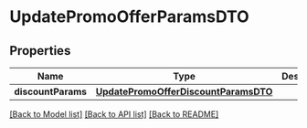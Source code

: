 # UpdatePromoOfferParamsDTO

## Properties
Name | Type | Description | Notes
------------ | ------------- | ------------- | -------------
**discountParams** | [**UpdatePromoOfferDiscountParamsDTO**](UpdatePromoOfferDiscountParamsDTO.md) |  | [optional] 

[[Back to Model list]](../README.md#documentation-for-models) [[Back to API list]](../README.md#documentation-for-api-endpoints) [[Back to README]](../README.md)


